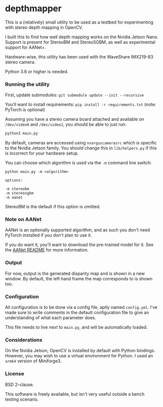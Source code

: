 # depthmapper

This is a (relatively) small utility to be used as a testbed for experimenting with stereo depth mapping in OpenCV.

I built this to find how well depth mapping works on the Nvidia Jetson Nano. Support is present for StereoBM and StereoSGBM, as well as experimental support for AANet+. 

Hardware-wise, this utility has been used with the WaveShare IMX219-83 stereo camera.

Python 3.6 or higher is needed.

### Running the utility

First, update submodules: `git submodule update --init --recursive`

You'll want to install requirements: `pip install -r requirements.txt` (note: PyTorch is optional)

Assuming you have a stereo camera board attached and available on `/dev/video0` and `/dev/video1`, you should be able to just run:

```bash
python3 main.py
```

By default, cameras are accessed using `nvarguscamerasrc` which is specific to the Nvidia Jetson family. You should change this in `lib/helpers.py` if this is incorrect for your hardware setup.

You can choose which algorithm is used via the `-m` command line switch:

```
python main.py -m <algorithm>

options:

-m stereobm
-m stereosgbm
-m aanet
```

StereoBM is the default if this option is omitted.

### Note on AANet

AANet is an optionally supported algorithm, and as such you don't need PyTorch installed if you don't plan to use it.

If you do want it, you'll want to download the pre-trained model for it. See the [AANet README](https://github.com/haofeixu/aanet) for more information.

### Output 

For now, output is the generated disparity map and is shown in a new window. By default, the left hand frame the map corresponds to is shown too.

### Configuration

All configuration is to be done via a config file, aptly named `config.yml`. I've made sure to write comments in the default configuration file to give an understanding of what each parameter does.

This file needs to live next to `main.py`, and will be automatically loaded.

### Considerations

On the Nvidia Jetson, OpenCV is installed by default with Python bindings. However, you may wish to use a virtual environment for Python. I used an `arm64` version of Miniforge3.

### License

BSD 2-clause.

This software is freely available, but isn't very useful outside a bench testing scenario.
